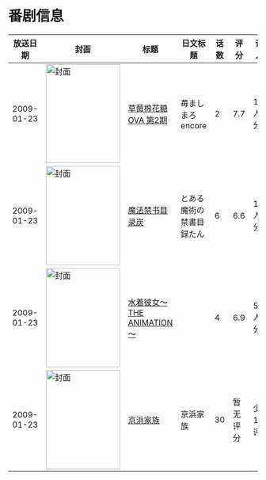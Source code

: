 # 番剧信息

|放送日期|封面|标题|日文标题|话数|评分|评分人数|
|---|---|---|---|---|---|---|
|2009-01-23|<img src="https://lain.bgm.tv/pic/cover/c/1e/05/918_bkFUu.jpg" alt="封面" style="width:150px;height:200px;object-fit:cover;">|[草莓棉花糖 OVA 第2期](https://bangumi.tv/subject/918)|苺ましまろ encore|2|7.7|1439人评分|
|2009-01-23|<img src="https://lain.bgm.tv/pic/cover/c/29/f6/25363_tRzpY.jpg" alt="封面" style="width:150px;height:200px;object-fit:cover;">|[魔法禁书目录炭](https://bangumi.tv/subject/25363)|とある魔術の禁書目録たん|6|6.6|1497人评分|
|2009-01-23|<img src="https://bangumi.tv/img/no_icon_subject.png" alt="封面" style="width:150px;height:200px;object-fit:cover;">|[水着彼女～THE ANIMATION～](https://bangumi.tv/subject/49816)||4|6.9|510人评分|
|2009-01-23|<img src="https://lain.bgm.tv/pic/cover/c/13/f4/98510_Q6D3K.jpg" alt="封面" style="width:150px;height:200px;object-fit:cover;">|[京浜家族](https://bangumi.tv/subject/98510)|京浜家族|30|暂无评分|少于10人评分|
